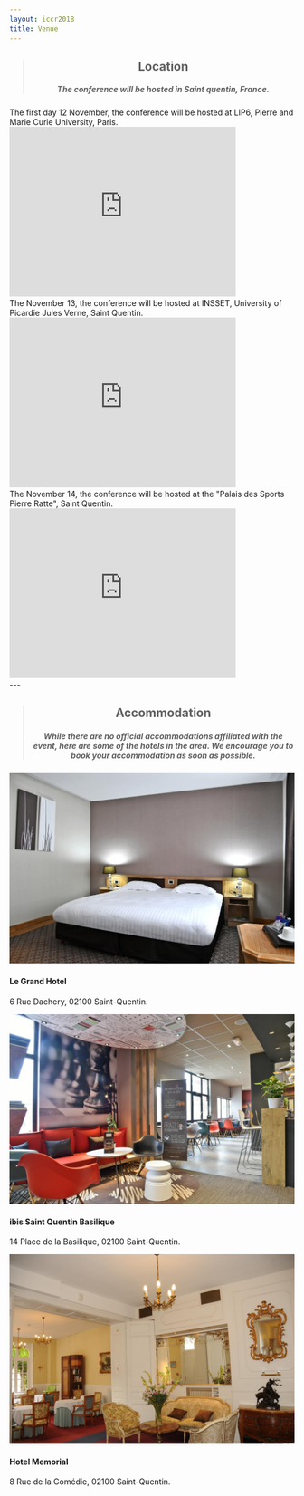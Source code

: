 ```yaml
---
layout: iccr2018
title: Venue
---
```


<div class="card card-inverse card-warning mb-3 text-center">
  <div class="card-block">
    <blockquote class="card-blockquote">
    <h2 class="card-title" align="center">Location</h2>
      <h5 class="card-title" align="center">The conference will be hosted in Saint quentin, France.</h5>
    </blockquote>
  </div>
</div>

<div class="row">
    <div class="col-md-6">
The first day 12 November, the conference will be hosted at LIP6, Pierre and Marie Curie University, Paris.

<iframe src="https://www.google.com/maps/embed?pb=!1m18!1m12!1m3!1d2572.6529394862173!2d3.292005915709706!3d49.84897837939687!2m3!1f0!2f0!3f0!3m2!1i1024!2i768!4f13.1!3m3!1m2!1s0x47e8188086c4ffe1%3A0x5fde11bc19e37f1a!2sPalais+des+Sports+Pierre+Ratte!5e0!3m2!1sen!2sfr!4v1504272766987" width="400" height="300" frameborder="0" style="border:0" allowfullscreen></iframe>

</div>
    <div class="col-md-6">
The November 13, the conference will be hosted at INSSET, University of Picardie Jules Verne, Saint Quentin.

<iframe src="https://www.google.com/maps/embed?pb=!1m18!1m12!1m3!1d2573.303272355455!2d3.2980757157092704!3d49.83675887939546!2m3!1f0!2f0!3f0!3m2!1i1024!2i768!4f13.1!3m3!1m2!1s0x47dd477555b8cd6b%3A0x3b86cc0cb5acd0a0!2sINSSET+-+Advanced+Institute+of+Science+and+Technology!5e0!3m2!1sen!2sfr!4v1504272902258" width="400" height="300" frameborder="0" style="border:0" allowfullscreen></iframe>

</div>

  <div class="col-md-6">
The November 14, the conference will be hosted at the "Palais des Sports Pierre Ratte", Saint Quentin.

<iframe src="https://www.google.com/maps/embed?pb=!1m18!1m12!1m3!1d2573.303272355455!2d3.2980757157092704!3d49.83675887939546!2m3!1f0!2f0!3f0!3m2!1i1024!2i768!4f13.1!3m3!1m2!1s0x47dd477555b8cd6b%3A0x3b86cc0cb5acd0a0!2sINSSET+-+Advanced+Institute+of+Science+and+Technology!5e0!3m2!1sen!2sfr!4v1504272902258" width="400" height="300" frameborder="0" style="border:0" allowfullscreen></iframe>
</div>
</div>
---

<div class="card card-inverse card-info mb-3 text-center">
  <div class="card-block">
    <blockquote class="card-blockquote">
    <h2 class="card-title" align="center">Accommodation</h2>
      <h5 class="card-title" align="center">While there are no official accommodations affiliated with the event, here are some of the hotels in the area. We encourage you to book your accommodation as soon as possible.</h5>
    </blockquote>
  </div>
</div>

<div class="card-deck">
  <div class="card">
    <img class="card-img-top" src="/images/hotel/grandhotel.jpg" alt="Card image cap">
    <div class="card-block">
      <h4 class="card-title">Le Grand Hotel</h4>
      <p class="card-text">6 Rue Dachery, 02100 Saint-Quentin.</p>
    </div>
  </div>
  <div class="card">
    <img class="card-img-top" src="/images/hotel/ibis.jpg" alt="Card image cap">
    <div class="card-block">
      <h4 class="card-title">ibis Saint Quentin Basilique</h4>
      <p class="card-text">14 Place de la Basilique, 02100 Saint-Quentin.</p>
    </div>
  </div>
  <div class="card">
    <img class="card-img-top" src="/images/hotel/memorial.jpg" alt="Card image cap">
    <div class="card-block">
      <h4 class="card-title">Hotel Memorial</h4>
      <p class="card-text">8 Rue de la Comédie, 02100 Saint-Quentin.</p>
    </div>
  </div>
</div>
